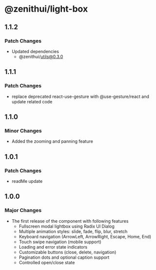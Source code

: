 # @zenithui/light-box

## 1.1.2

### Patch Changes

- Updated dependencies
  - @zenithui/utils@0.3.0

## 1.1.1

### Patch Changes

- replace deprecated react-use-gesture with @use-gesture/react and update related code

## 1.1.0

### Minor Changes

- Added the zooming and panning feature

## 1.0.1

### Patch Changes

- readMe update

## 1.0.0

### Major Changes

- The first release of the component with following features
  - Fullscreen modal lightbox using Radix UI Dialog
  - Multiple animation styles: slide, fade, flip, blur, stretch
  - Keyboard navigation (ArrowLeft, ArrowRight, Escape, Home, End)
  - Touch swipe navigation (mobile support)
  - Loading and error state indicators
  - Customizable buttons (close, delete, navigation)
  - Pagination dots and optional caption support
  - Controlled open/close state
